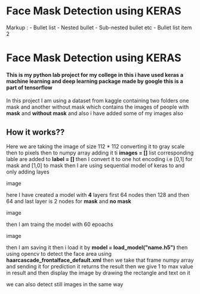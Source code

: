 # Face Mask Detection using KERAS
 Markup : - Bullet list
              - Nested bullet
                  - Sub-nested bullet etc
          - Bullet list item 2 
# Face Mask Detection using KERAS
#### This is my python lab project for my college in this i have used keras a machine learning and deep learning package made by google this is a part of tensorflow
In this project I am using a dataset from kaggle containing two folders one mask and another without mask which contains the images of people with **mask** and **without mask** and also i have added some of my images also

## How it works??

Here we are taking the image of size 112 * 112 
converting it to gray scale 
then to pixels
then to numpy array 
adding it ti **images = []** list
corresponding lable are added to **label = []**
then I convert it to one hot encoding i.e [0,1] for mask and [1,0] to mask
then I are using sequential model of keras to and only adding layes

image 

here I have created a model with **4** layers first 64 nodes then 128 and then 64 and last layer is 2 nodes for **mask** and **no mask**

image

then I am traing the model with 60 epoachs

image

then I am saving it
then i load it by **model = load_model("name.h5")**
then using opencv to detect the face area using **haarcascade_frontalface_default.xml**
then we take that frame numpy array and sending it for prediction
it returns the result then we give 1 to max value in result
and then display the image by drawing the rectangle and text on it


we can also detect still images in the same way

